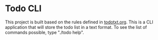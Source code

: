 # Todo CLI
This project is built based on the rules defined in [todotxt.org](http://todotxt.org). This is a CLI application that will store the todo list in a text format. To see the list of commands possible, type "./todo help".
